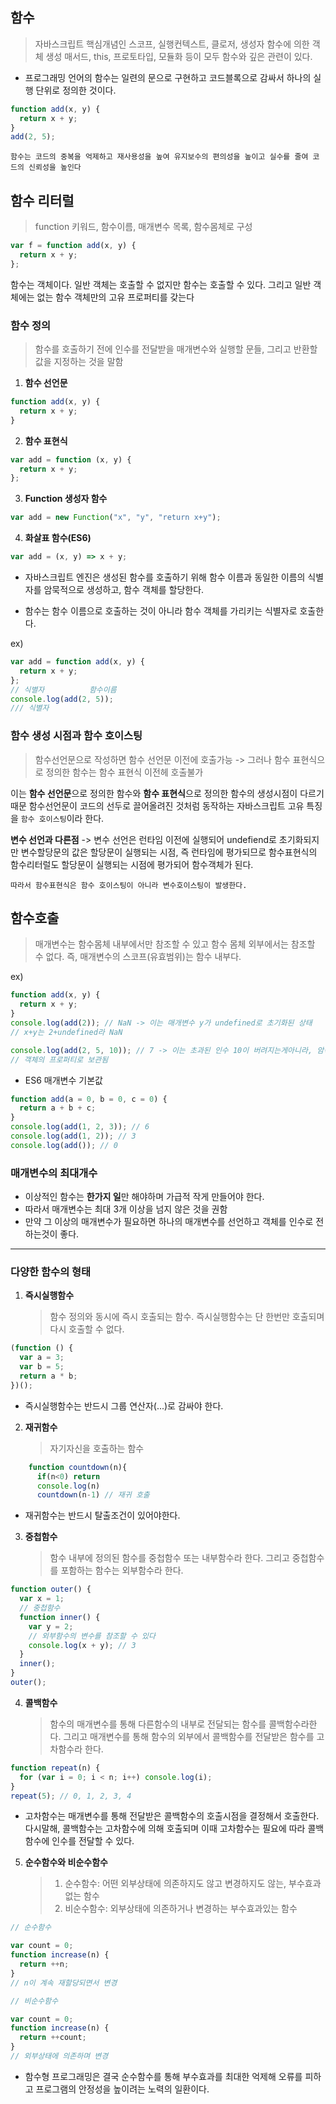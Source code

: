 ## 함수

> 자바스크립트 핵심개념인 스코프, 실행컨텍스트, 클로저, 생성자 함수에 의한 객체 생성 매서드, this, 프로토타입, 모듈화 등이 모두 함수와 깊은 관련이 있다.

- 프로그래밍 언어의 함수는 일련의 문으로 구현하고 코드블록으로 감싸서 하나의 실행 단위로 정의한 것이다.

```javascript
function add(x, y) {
  return x + y;
}
add(2, 5);
```

`함수는 코드의 중복을 억제하고 재사용성을 높여 유지보수의 편의성을 높이고 실수를 줄여 코드의 신뢰성을 높인다`

## 함수 리터럴

> function 키워드, 함수이름, 매개변수 목록, 함수몸체로 구성

```javascript
var f = function add(x, y) {
  return x + y;
};
```

함수는 객체이다. 일반 객체는 호출할 수 없지만 함수는 호출할 수 있다.
그리고 일반 객체에는 없는 함수 객체만의 고유 프로퍼티를 갖는다

### 함수 정의

> 함수를 호출하기 전에 인수를 전달받을 매개변수와 실행할 문들, 그리고 반환할 값을 지정하는 것을 말함

1. **함수 선언문**

```javascript
function add(x, y) {
  return x + y;
}
```

2. **함수 표현식**

```javascript
var add = function (x, y) {
  return x + y;
};
```

3. **Function 생성자 함수**

```javascript
var add = new Function("x", "y", "return x+y");
```

4. **화살표 함수(ES6)**

```javascript
var add = (x, y) => x + y;
```

- 자바스크립트 엔진은 생성된 함수를 호출하기 위해 함수 이름과 동일한 이름의 식별자를 암묵적으로 생성하고, 함수 객체를 할당한다.

- 함수는 함수 이름으로 호출하는 것이 아니라 함수 객체를 가리키는 식별자로 호출한다.

ex)

```javascript
var add = function add(x, y) {
  return x + y;
};
// 식별자          함수이름
console.log(add(2, 5));
/// 식별자
```

### 함수 생성 시점과 함수 호이스팅

> 함수선언문으로 작성하면 함수 선언문 이전에 호출가능
> -> 그러나 함수 표현식으로 정의한 함수는 함수 표현식 이전헤 호출불가

이는 **함수 선언문**으로 정의한 함수와 **함수 표현식**으로 정의한 함수의 생성시점이 다르기 때문
함수선언문이 코드의 선두로 끌어올려진 것처럼 동작하는 자바스크립트 고유 특징을
`함수 호이스팅`이라 한다.

**변수 선언과 다른점**
-> 변수 선언은 런타임 이전에 실행되어 undefiend로 초기화되지만 변수할당문의 값은 할당문이 실행되는 시점, 즉 런타임에 평가되므로 함수표현식의 함수리터럴도 할당문이 실행되는 시점에 평가되어 함수객체가 된다.

`따라서 함수표현식은 함수 호이스팅이 아니라 변수호이스팅이 발생한다.`

## 함수호출

> 매개변수는 함수몸체 내부에서만 참조할 수 있고 함수 몸체 외부에서는 참조할 수 없다.
> 즉, 매개변수의 스코프(유효범위)는 함수 내부다.

ex)

```javascript
function add(x, y) {
  return x + y;
}
console.log(add(2)); // NaN -> 이는 매개변수 y가 undefined로 초기화된 상태
// x+y는 2+undefined라 NaN

console.log(add(2, 5, 10)); // 7 -> 이는 초과된 인수 10이 버려지는게아니라, 암묵적으로 arguments
// 객체의 프로퍼티로 보관됨
```

- ES6 매개변수 기본값

```javascript
function add(a = 0, b = 0, c = 0) {
  return a + b + c;
}
console.log(add(1, 2, 3)); // 6
console.log(add(1, 2)); // 3
console.log(add()); // 0
```

### 매개변수의 최대개수

- 이상적인 함수는 **한가지 일**만 해야하며 가급적 작게 만들어야 한다.
- 따라서 매개변수는 최대 3개 이상을 넘지 않은 것을 권함
- 만약 그 이상의 매개변수가 필요하면 하나의 매개변수를 선언하고 객체를 인수로 전하는것이 좋다.

---

### 다양한 함수의 형태

1. **즉시실행함수**
   > 함수 정의와 동시에 즉시 호출되는 함수. 즉시실행함수는 단 한번만 호출되며 다시 호출할 수 없다.

```javascript
(function () {
  var a = 3;
  var b = 5;
  return a * b;
})();
```

- 즉시실행함수는 반드시 그룹 연산자(...)로 감싸야 한다.

2. **재귀함수**
   > 자기자신을 호출하는 함수

```javascript
	function countdown(n){
      if(n<0) return
      console.log(n)
      countdown(n-1) // 재귀 호출
```

- 재귀함수는 반드시 탈출조건이 있어야한다.

3. **중첩함수**
   > 함수 내부에 정의된 함수를 중첩함수 또는 내부함수라 한다.
   > 그리고 중첩함수를 포함하는 함수는 외부함수라 한다.

```javascript
function outer() {
  var x = 1;
  // 중첩함수
  function inner() {
    var y = 2;
    // 외부함수의 변수를 참조할 수 있다
    console.log(x + y); // 3
  }
  inner();
}
outer();
```

4. **콜백함수**
   > 함수의 매개변수를 통해 다른함수의 내부로 전달되는 함수를 콜백함수라한다.
   > 그리고 매개변수를 통해 함수의 외부에서 콜백함수를 전달받은 함수를 고차함수라 한다.

```javascript
function repeat(n) {
  for (var i = 0; i < n; i++) console.log(i);
}
repeat(5); // 0, 1, 2, 3, 4
```

- 고차함수는 매개변수를 통해 전달받은 콜백함수의 호출시점을 결정해서 호출한다.
  다시말해, 콜백함수는 고차함수에 의해 호출되며 이때 고차함수는 필요에 따라 콜백함수에 인수를 전달할 수 있다.

5. **순수함수와 비순수함수**
   > 1. 순수함수: 어떤 외부상태에 의존하지도 않고 변경하지도 않는, 부수효과없는 함수
   > 2. 비순수함수: 외부상태에 의존하거나 변경하는 부수효과있는 함수

```javascript
// 순수함수

var count = 0;
function increase(n) {
  return ++n;
}
// n이 계속 재할당되면서 변경

// 비순수함수

var count = 0;
function increase(n) {
  return ++count;
}
// 외부상태에 의존하며 변경
```

- 함수형 프로그래밍은 결국 순수함수를 통해 부수효과를 최대한 억제해 오류를 피하고 프로그램의 안정성을 높이려는 노력의 일환이다.
